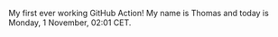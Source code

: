 My first ever working GitHub Action!
My name is Thomas and today is Monday, 1 November, 02:01 CET. 
